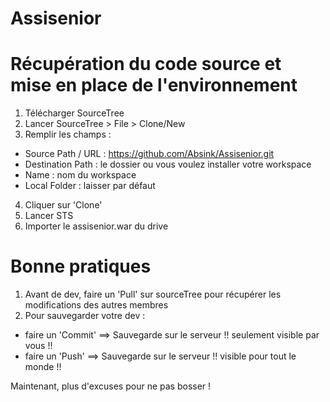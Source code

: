 # Assisenior


# Récupération du code source et mise en place de l'environnement
1. Télécharger SourceTree
2. Lancer SourceTree > File > Clone/New
3. Remplir les champs : 
  - Source Path / URL : https://github.com/Absink/Assisenior.git
  - Destination Path : le dossier ou vous voulez installer votre workspace
  - Name : nom du workspace
  - Local Folder : laisser par défaut
  
4. Cliquer sur 'Clone'
5. Lancer STS
6. Importer le assisenior.war du drive

# Bonne pratiques 
1. Avant de dev, faire un 'Pull' sur sourceTree pour récupérer les modifications des autres membres
2. Pour sauvegarder votre dev :
  - faire un 'Commit' ==> Sauvegarde sur le serveur !! seulement visible par vous !!
  - faire un 'Push' ==> Sauvegarde sur le serveur !! visible pour tout le monde !!

Maintenant, plus d'excuses pour ne pas bosser !

